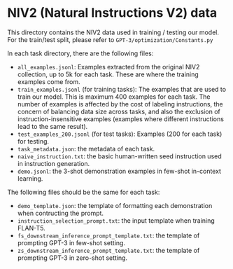 # NIV2 (Natural Instructions V2) data

This directory contains the NIV2 data used in training / testing our model. For the train/test split, please refer to `GPT-3/optimization/Constants.py`

In each task directory, there are the following files:

- `all_examples.jsonl`: Examples extracted from the original NIV2 collection, up to 5k for each task. These are where the training examples come from.
- `train_examples.jsonl` (for training tasks): The examples that are used to train our model. This is maximum 400 examples for each task. The number of examples is affected by the cost of labeling instructions, the concern of balancing data size across tasks, and also the exclusion of instruction-insensitive examples (examples where different instructions lead to the same result).
- `test_examples_200.jsonl` (for test tasks): Examples (200 for each task) for testing.
- `task_metadata.json`: the metadata of each task.
- `naive_instruction.txt`: the basic human-written seed instruction used in instruction generation.
- `demo.jsonl`: the 3-shot demonstration examples in few-shot in-context learning.

The following files should be the same for each task:
- `demo_template.json`: the template of formatting each demonstration when contructing the prompt.
- `instruction_selection_prompt.txt`: the input template when training FLAN-T5.
- `fs_downstream_inference_prompt_template.txt`: the template of prompting GPT-3 in few-shot setting.
- `zs_downstream_inference_prompt_template.txt`: the template of prompting GPT-3 in zero-shot setting.
